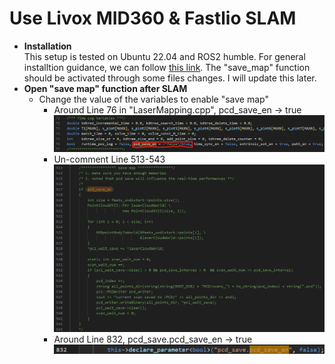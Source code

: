 # Use Livox MID360 & Fastlio SLAM
- **Installation**  
This setup is tested on Ubuntu 22.04 and ROS2 humble. For general installtion guidance, we can follow [this link](https://www.cnblogs.com/oliudaneng/p/18964156). The "save_map" function should be activated through some files changes. I will update this later.
- **Open "save map" function after SLAM**
  * Change the value of the variables to enable "save map"
    * Around Line 76 in "LaserMapping.cpp", pcd_save_en -> true
    ![pcd_save_en1.png](imgs/pcd_save_en1.png)
    * Un-comment Line 513-543
    ![pcd_save_en2.png](imgs/pcd_save_en2.png)
    * Around Line 832, pcd_save.pcd_save_en -> true
    ![pcd_save_en3.png](imgs/pcd_save_en3.png)
